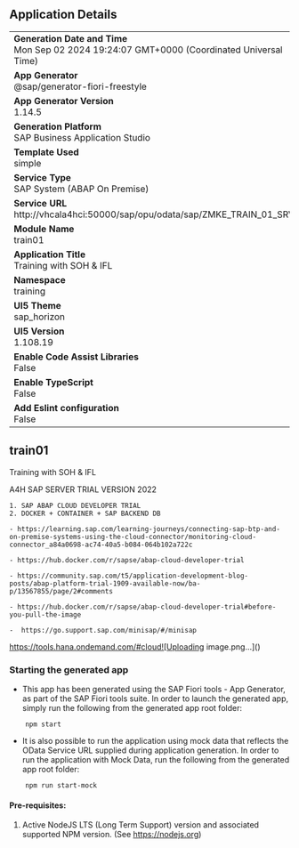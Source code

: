 ## Application Details
|               |
| ------------- |
|**Generation Date and Time**<br>Mon Sep 02 2024 19:24:07 GMT+0000 (Coordinated Universal Time)|
|**App Generator**<br>@sap/generator-fiori-freestyle|
|**App Generator Version**<br>1.14.5|
|**Generation Platform**<br>SAP Business Application Studio|
|**Template Used**<br>simple|
|**Service Type**<br>SAP System (ABAP On Premise)|
|**Service URL**<br>http://vhcala4hci:50000/sap/opu/odata/sap/ZMKE_TRAIN_01_SRV|
|**Module Name**<br>train01|
|**Application Title**<br>Training with SOH &amp; IFL|
|**Namespace**<br>training|
|**UI5 Theme**<br>sap_horizon|
|**UI5 Version**<br>1.108.19|
|**Enable Code Assist Libraries**<br>False|
|**Enable TypeScript**<br>False|
|**Add Eslint configuration**<br>False|

## train01

Training with SOH &amp; IFL

A4H SAP SERVER TRIAL VERSION 2022  

	1. SAP ABAP CLOUD DEVELOPER TRIAL
	2. DOCKER + CONTAINER + SAP BACKEND DB

	- https://learning.sap.com/learning-journeys/connecting-sap-btp-and-on-premise-systems-using-the-cloud-connector/monitoring-cloud-connector_a84a0698-ac74-40a5-b084-064b102a722c

	- https://hub.docker.com/r/sapse/abap-cloud-developer-trial

	- https://community.sap.com/t5/application-development-blog-posts/abap-platform-trial-1909-available-now/ba-p/13567855/page/2#comments

	- https://hub.docker.com/r/sapse/abap-cloud-developer-trial#before-you-pull-the-image

	-  https://go.support.sap.com/minisap/#/minisap 

https://tools.hana.ondemand.com/#cloud![Uploading image.png…]()


### Starting the generated app

-   This app has been generated using the SAP Fiori tools - App Generator, as part of the SAP Fiori tools suite.  In order to launch the generated app, simply run the following from the generated app root folder:

```
    npm start
```

- It is also possible to run the application using mock data that reflects the OData Service URL supplied during application generation.  In order to run the application with Mock Data, run the following from the generated app root folder:

```
    npm run start-mock
```

#### Pre-requisites:

1. Active NodeJS LTS (Long Term Support) version and associated supported NPM version.  (See https://nodejs.org)


